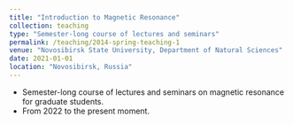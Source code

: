 ```yaml
---
title: "Introduction to Magnetic Resonance"
collection: teaching
type: "Semester-long course of lectures and seminars"
permalink: /teaching/2014-spring-teaching-1
venue: "Novosibirsk State University, Department of Natural Sciences"
date: 2021-01-01
location: "Novosibirsk, Russia"
---
```


- Semester-long course of lectures and seminars on magnetic resonance for graduate students. 
- From 2022 to the present moment.
